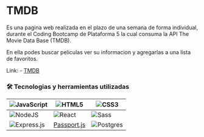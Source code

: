 # TMDB

Es una pagina web realizada en el plazo de una semana de forma individual, durante el Coding Bootcamp de Plataforma 5 la cual consuma la API The Movie Data Base (TMDB).

En ella podes buscar peliculas ver su informacion y agregarlas a una lista de favoritos.

Link: - [TMDB](https://tmdb-aleamg.vercel.app/home)

### 🛠 Tecnologias y herramientas utilizadas

|![JavaScript](https://img.shields.io/badge/javascript-%23323330.svg?style=for-the-badge&logo=javascript&logoColor=%23F7DF1E)|![HTML5](https://img.shields.io/badge/html5-%23E34F26.svg?style=for-the-badge&logo=html5&logoColor=white)|![CSS3](https://img.shields.io/badge/css3-%231572B6.svg?style=for-the-badge&logo=css3&logoColor=white)|
|-------- |--------|--------|
|![NodeJS](https://img.shields.io/badge/node.js-6DA55F?style=for-the-badge&logo=node.js&logoColor=white)|![React](https://img.shields.io/badge/react-%2320232a.svg?style=for-the-badge&logo=react&logoColor=%2361DAFB)|![Sass](https://img.shields.io/badge/sass-%23593d88.svg?style=for-the-badge&logo=sass&logoColor=white)|
|![Express.js](https://img.shields.io/badge/express.js-%23404d59.svg?style=for-the-badge&logo=express&logoColor=%2361DAFB)|[Passport.js](https://img.shields.io/badge/passport-%2320232a.svg?style=for-the-badge&logo=passport&logoColor=%FFF)|![Postgres](https://img.shields.io/badge/postgres-%23316192.svg?style=for-the-badge&logo=postgresql&logoColor=white)|




